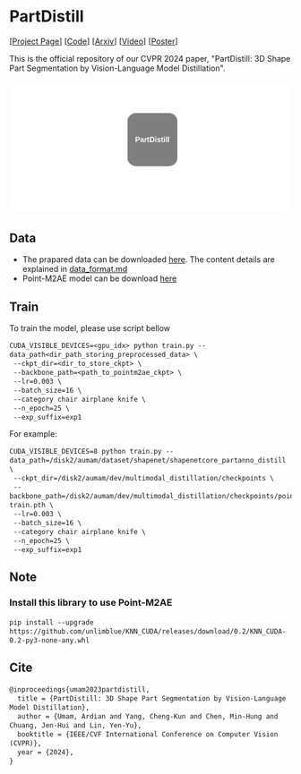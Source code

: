 # PartDistill

[[Project Page](https://ardianumam.github.io/partdistill/)] [[Code](https://github.com/ardianumam/PartDistill)] [[Arxiv](https://arxiv.org/abs/2312.04016)] [[Video](https://www.youtube.com/watch?v=bYR2B7UndeM&t=171s&ab_channel=ArdianUmam)] [[Poster](https://drive.google.com/file/d/1DtQ5DuQFXqF2JtDciJ0qYeqCdxHDKrNH/view?usp=sharing)]

This is the official repository of our CVPR 2024 paper, "PartDistill: 3D Shape Part Segmentation by Vision-Language Model Distillation". 

<img src="assets/partdistill_animate.gif" width="600">

## Data
* The prapared data can be downloaded [here](https://drive.google.com/drive/folders/1kzugzkn_9dO-37GcnaQm2qmt4MO7Fw-B?usp=sharing). The content details are explained in [data_format.md](data_format.md)
* Point-M2AE model can be download [here](https://github.com/ZrrSkywalker/Point-M2AE?tab=readme-ov-file)

## Train
To train the model, please use script bellow
```
CUDA_VISIBLE_DEVICES=<gpu_idx> python train.py --data_path<dir_path_storing_preprocessed_data> \
 --ckpt_dir=<dir_to_store_ckpt> \
 --backbone_path=<path_to_pointm2ae_ckpt> \
 --lr=0.003 \
 --batch_size=16 \
 --category chair airplane knife \
 --n_epoch=25 \
 --exp_suffix=exp1
```
For example:
```
CUDA_VISIBLE_DEVICES=8 python train.py --data_path=/disk2/aumam/dataset/shapenet/shapenetcore_partanno_distill \
 --ckpt_dir=/disk2/aumam/dev/multimodal_distillation/checkpoints \
 --backbone_path=/disk2/aumam/dev/multimodal_distillation/checkpoints/point_m2ae_pre-train.pth \
 --lr=0.003 \
 --batch_size=16 \
 --category chair airplane knife \
 --n_epoch=25 \
 --exp_suffix=exp1
```

## Note
### Install this library to use Point-M2AE
```
pip install --upgrade https://github.com/unlimblue/KNN_CUDA/releases/download/0.2/KNN_CUDA-0.2-py3-none-any.whl
```

## Cite
```
@inproceedings{umam2023partdistill,
  title = {PartDistill: 3D Shape Part Segmentation by Vision-Language Model Distillation},
  author = {Umam, Ardian and Yang, Cheng-Kun and Chen, Min-Hung and Chuang, Jen-Hui and Lin, Yen-Yu},
  booktitle = {IEEE/CVF International Conference on Computer Vision (CVPR)},
  year = {2024},
}
```

